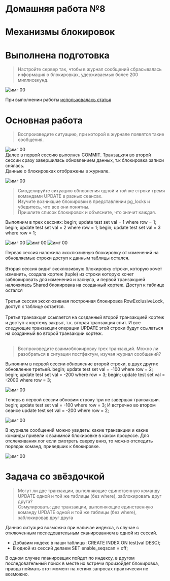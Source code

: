 # Домашняя работа №8
# Механизмы блокировок

# Выполнена подготовка

>   Настройте сервер так, чтобы в журнал сообщений сбрасывалась информация о блокировках, удерживаемых более 200 миллисекунд. <br>

![имг 00](IMG/0.png "Подготовка")

При выполнении работы [использовалась статья](https://habr.com/ru/companies/postgrespro/articles/465263/)

# Основная работа

>   Воспроизведите ситуацию, при которой в журнале появятся такие сообщения.<br>

![имг 00](IMG/2.png "Подготовка")
<br>
Далее в первой сессию выполнен COMMIT. Транзацкия во второй сессии сразу завершилась обновлением данных, т.к блокировка записи снялась.<br>
Данные о блокировках отображены в журнале.<br>

![имг 00](IMG/3.png "Подготовка")

>   Смоделируйте ситуацию обновления одной и той же строки тремя командами UPDATE в разных сеансах. <br>
>   Изучите возникшие блокировки в представлении pg_locks и убедитесь, что все они понятны. <br>
>   Пришлите список блокировок и объясните, что значит каждая.<br>


Выполним в трех сессиях:
begin; update test set val = 1 where row = 1;
begin; update test set val = 2 where row = 1;
begin; update test set val = 3 where row = 1;

![имг 00](IMG/4.png "Подготовка")
![имг 00](IMG/4_1.png "Подготовка")
![имг 00](IMG/4_2.png "Подготовка")

Первая сессия наложила эксклюзивную блокировку от изменений на обновляемые строки доступ к данным таблицы остался. <br><br>
Вторая сессия видит эксклюзивную блокировку строки, которую хочет изменить, создала кортеж (tuple) из строки которую хочет заблокировать для изменения и заснула, и первой транзакцией наложилась Shared блокировка на созданный кортеж. Доступ к таблице остался<br><br>
Третья сессия эксклюзивная построчная блокировка RowExclusiveLock, доступ к таблице остается. <br><br>
Третья транзакция ссылается на созданный второй транзакцией кортеж и доступ к кортежу закрыт, т.к. вторая транзакция спит. И все следующие транзакции операции UPDATE этой строки будут ссылаться на созданный во второй транзакции кортеж.<br><br>

>   Воспроизведите взаимоблокировку трех транзакций. Можно ли разобраться в ситуации постфактум, изучая журнал сообщений?<br>

Выполним в первой сессии обновление второй строки, в двух других обновление третьей.
begin; update test set val = -100 where row = 2;
begin; update test set val = -200 where row = 3;
begin; update test set val = -2000 where row = 3;

![имг 00](IMG/5_1.png "Подготовка")

Теперь в первой сессии обновим строку три не завершая транзакции.
begin; update test set val = -100 where row = 3;
И встречно во втором сеансе
update test set val = -200 where row = 2;

![имг 00](IMG/5_2.png "Подготовка")

В журнале сообщений можно увидеть: какие транзакции и какие команды привели к взаимной блокировке в каком процессе. Для отслеживания лог 
 если смотреть сверху вниз, то можно отследить порядок команд, приведших к блокировке.

![имг 00](IMG/5_3.png "Подготовка")


# Задача со звёздочкой
>   Могут ли две транзакции, выполняющие единственную команду UPDATE одной и той же таблицы (без where), заблокировать друг друга?<br>
> Cэмулировать: две транзакции, выполняющие единственную команду UPDATE одной и той же таблицы (без where), заблокировав друг друга

Данная ситуация возможна при наличае индекса, в случае с отключенным последовательным сканированием в одной из сессий.

* Добавим индекс в наши таблицы: CREATE INDEX ON test(val DESC);
* В одной из сессий делаем SET enable_seqscan = off; 

В одном случае планировщик пойдет по индексу, в другом последовательный поиск в месте их встречи произойдет блокировка, правда поймать этот момент на легких запросах практически не возможно.